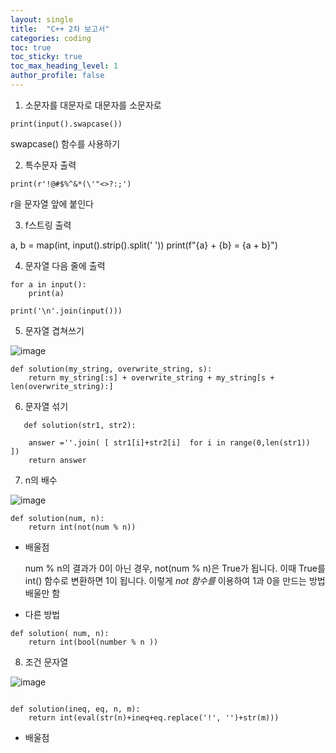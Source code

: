 ```yaml
---
layout: single
title:  "C++ 2차 보고서"
categories: coding
toc: true
toc_sticky: true
toc_max_heading_level: 1
author_profile: false
---
```


1. 소문자를 대문자로 대문자를 소문자로

```
print(input().swapcase())
```

swapcase() 함수를 사용하기

2. 특수문자 출력

```
print(r'!@#$%^&*(\'"<>?:;')
```

r을 문자열 앞에 붙인다

3. f스트링 출력

a, b = map(int, input().strip().split(' '))
print(f"{a} + {b} = {a + b}")

4. 문자열 다음 줄에 출력

```
for a in input():
    print(a)
```
```
print('\n'.join(input()))
```
5. 문자열 겹쳐쓰기

![image](https://github.com/Idealm99/idealm99.github.io/assets/112872986/1a77d77a-bbac-44fd-b803-2a16a9240df3)

```
def solution(my_string, overwrite_string, s):
    return my_string[:s] + overwrite_string + my_string[s + len(overwrite_string):]
```

6. 문자열 섞기

```
   def solution(str1, str2):
    
    answer =''.join( [ str1[i]+str2[i]  for i in range(0,len(str1))  ])
    return answer
```
7. n의 배수

![image](https://github.com/Idealm99/idealm99.github.io/assets/112872986/54ca781b-2b88-4f4d-afd5-18011850f0d4)

```
def solution(num, n):
    return int(not(num % n))
```

* 배울점 

     num % n의 결과가 0이 아닌 경우,
     not(num % n)은 True가 됩니다. 
     이때 True를 int() 함수로 변환하면 1이 됩니다.
     이렇게 *not 함수를* 이용하여 1과 0을 만드는 방법 배울만 함

* 다른 방법

```
def solution( num, n):
    return int(bool(number % n ))
```

8. 조건 문자열

![image](https://github.com/Idealm99/idealm99.github.io/assets/112872986/0d6cddcd-0faf-4ede-8f61-d88b289545ea)

```

def solution(ineq, eq, n, m):
    return int(eval(str(n)+ineq+eq.replace('!', '')+str(m)))    
```

* 배울점

     
